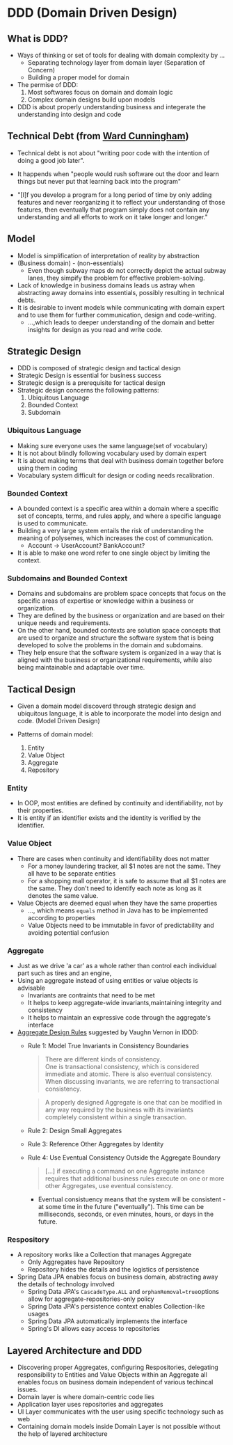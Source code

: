 # DDD (Domain Driven Design)

## What is DDD?

* Ways of thinking or set of tools for dealing with domain complexity by ...
  * Separating technology layer from domain layer (Separation of Concern)
  * Building a proper model for domain
* The permise of DDD:
  1. Most softwares focus on domain and domain logic
  1. Complex domain designs build upon models
* DDD is about properly understanding business and integerate the understanding into design and code

## Technical Debt (from [Ward Cunningham](https://wiki.c2.com/?WardExplainsDebtMetaphor))

* Technical debt is not about "writing poor code with the intention of doing a good job later".

* It happends when "people would rush software out the door and learn things but never put that learning back into the program"

* "[I]f you develop a program for a long period of time by only adding features and never reorganizing it to reflect your understanding of those features, then eventually that program simply does not contain any understanding and all efforts to work on it take longer and longer."

## Model

* Model is simplification of interpretation of reality by abstraction
* (Business domain) - (non-essentials)
  * Even though subway maps do not correctly depict the actual subway lanes, they simpify the problem for effective problem-solving.
* Lack of knowledge in business domains leads us astray when abstracting away domains into essentials, possibly resulting in technical debts.
* It is desirable to invent models while communicating with domain expert and to use them for further communication, design and code-writing.
  * ...,which leads to deeper understanding of the domain and better insights for design as you read and write code.

## Strategic Design

* DDD is composed of strategic design and tactical design
* Strategic Design is essential for business success
* Strategic design is a prerequisite for tactical design
* Strategic design concerns the following patterns:
  1. Ubiquitous Language
  1. Bounded Context
  1. Subdomain

### Ubiquitous Language

* Making sure everyone uses the same language(set of vocabulary)
* It is not about blindly following vocabulary used by domain expert
* It is about making terms that deal with business domain together before using them in coding
* Vocabulary system difficult for design or coding needs recalibration.

### Bounded Context

* A bounded context is a specific area within a domain where a specific set of concepts, terms, and rules apply, and where a specific language is used to communicate.
* Building a very large system entails the risk of understanding the meaning of polysemes, which increases the cost of communication.
  * Account -> UserAccount? BankAccount?
* It is able to make one word refer to one single object by limiting the context.

### Subdomains and Bounded Context

* Domains and subdomains are problem space concepts that focus on the specific areas of expertise or knowledge within a business or organization.
* They are defined by the business or organization and are based on their unique needs and requirements.
* On the other hand, bounded contexts are solution space concepts that are used to organize and structure the software system that is being developed to solve the problems in the domain and subdomains.
* They help ensure that the software system is organized in a way that is aligned with the business or organizational requirements, while also being maintainable and adaptable over time.

## Tactical Design

* Given a domain model discoverd through strategic design and ubiquitous language, it is able to incorporate the model into design and code. (Model Driven Design)

* Patterns of domain model:
  1. Entity
  1. Value Object
  1. Aggregate
  1. Repository

### Entity

* In OOP, most entities are defined by continuity and identifiability, not by their properties.
* It is entity if an identifier exists and the identity is verified by the identifier.

### Value Object

* There are cases when continuity and identifiability does not matter
  * For a money laundering tracker, all $1 notes are not the same. They all have to be separate entities
  * For a shopping mall operator, it is safe to assume that all $1 notes are the same. They don't need to identify each note as long as it denotes the same value.
* Value Objects are deemed equal when they have the same properties
  * ..., which means `equals` method in Java has to be implemented according to properties
  * Value Objects need to be immutable in favor of predictability and avoiding potential confusion

### Aggregate

* Just as we drive 'a car' as a whole rather than control each individual part such as tires and an engine,
* Using an aggregate instead of using entities or value objects is advisable
  * Invariants are contraints that need to be met
  * It helps to keep aggregate-wide invariants,maintaining integrity and consistency
  * It helps to maintain an expressive code through the aggregate's interface
* [Aggregate Design Rules](https://www.archi-lab.io/infopages/ddd/aggregate-design-rules-vernon.html) suggested by Vaughn Vernon in IDDD:
  * Rule 1: Model True Invariants in Consistency Boundaries

    > There are different kinds of consistency.  
    > One is transactional consistency, which is considered immediate and atomic.
    > There is also eventual consistency.
    > When discussing invariants, we are referring to transactional consistency.

    > A properly designed Aggregate is one that can be modified in any way required by the business with its invariants completely consistent within a single transaction.

  * Rule 2: Design Small Aggregates
  * Rule 3: Reference Other Aggregates by Identity
  * Rule 4: Use Eventual Consistency Outside the Aggregate Boundary

    > […] if executing a command on one Aggregate instance requires that additional business rules execute on one or more other Aggregates, use eventual consistency.
 
    * Eventual consistuency means that the system will be consistent - at some time in the future ("eventually"). This time can be milliseconds, seconds, or even minutes, hours, or days in the future.

### Respository

* A repository works like a Collection that manages Aggregate
  * Only Aggregates have Repository
  * Repository hides the details and the logistics of persistence
* Spring Data JPA enables focus on business domain, abstracting away the details of technology involved
  * Spring Data JPA's `CascadeType.ALL` and `orphanRemoval=true`options allow for aggregate-repositories-only policy
  * Spring Data JPA's persistence context enables Collection-like usages
  * Spring Data JPA automatically implements the interface
  * Spring's DI allows easy access to repositories

## Layered Architecture and DDD

* Discovering proper Aggregates, configuring Respositories, delegating responsibility to Entities and Value Objects within an Aggregate all enables focus on business domain independent of various techincal issues.
* Domain layer is where domain-centric code lies
* Application layer uses repositories and aggregates
* UI Layer communicates with the user using specific technology such as web
* Containing domain models inside Domain Layer is not possible without the help of layered architecture
